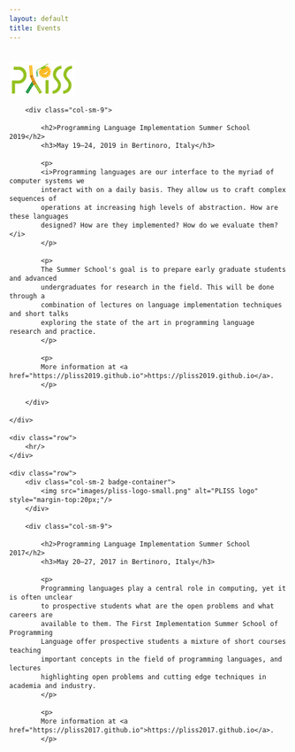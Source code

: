 ```yaml
---
layout: default
title: Events
---
```

<div class="container">
    <div class="row">
        <div class="col-sm-2 badge-container">
            <img src="images/pliss-logo-small.png" alt="PLISS logo" style="margin-top:20px;"/>
        </div>

        <div class="col-sm-9">

            <h2>Programming Language Implementation Summer School 2019</h2>
            <h3>May 19–24, 2019 in Bertinoro, Italy</h3>

            <p>
            <i>Programming languages are our interface to the myriad of computer systems we
            interact with on a daily basis. They allow us to craft complex sequences of
            operations at increasing high levels of abstraction. How are these languages
            designed? How are they implemented? How do we evaluate them?</i>
            </p>
            
            <p>
            The Summer School's goal is to prepare early graduate students and advanced
            undergraduates for research in the field. This will be done through a
            combination of lectures on language implementation techniques and short talks
            exploring the state of the art in programming language research and practice.
            </p>
            
            <p>
            More information at <a href="https://pliss2019.github.io">https://pliss2019.github.io</a>.
            </p>

        </div>

    </div>

    <div class="row">
        <hr/>
    </div>

    <div class="row">
        <div class="col-sm-2 badge-container">
            <img src="images/pliss-logo-small.png" alt="PLISS logo" style="margin-top:20px;"/>
        </div>

        <div class="col-sm-9">

            <h2>Programming Language Implementation Summer School 2017</h2>
            <h3>May 20–27, 2017 in Bertinoro, Italy</h3>

            <p>
            Programming languages play a central role in computing, yet it is often unclear
            to prospective students what are the open problems and what careers are
            available to them. The First Implementation Summer School of Programming
            Language offer prospective students a mixture of short courses teaching
            important concepts in the field of programming languages, and lectures
            highlighting open problems and cutting edge techniques in academia and industry.
            </p>
            
            <p>
            More information at <a href="https://pliss2017.github.io">https://pliss2017.github.io</a>.
            </p>

</div>
